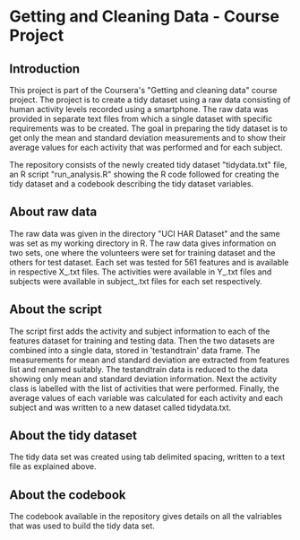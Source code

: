 **Getting and Cleaning Data - Course Project**
==============================================

Introduction
----------------
This project is part of the Coursera's "Getting and cleaning data" course project. The project is to create a tidy dataset using a raw data consisting of human activity levels recorded using a smartphone. The raw data was provided in separate text files from which a single dataset with specific requirements was to be created. The goal in preparing the tidy dataset is to get only the mean and standard deviation measurements and to show their average values for each activity that was performed and for each subject. 

The repository consists of the newly created tidy dataset "tidydata.txt" file, an R script "run_analysis.R" showing the R code followed for creating the tidy dataset and a codebook describing the tidy dataset variables.

About raw data
------------------
The raw data was given in the directory "UCI HAR Dataset" and the same was set as my working directory in R. The raw data gives information on two sets, one where the volunteers were set for training dataset and the others for test dataset. Each set was tested for 561 features and is available in respective X_.txt files. The activities were available in Y_.txt files and subjects were available in subject_.txt files for each set respectively. 

About the script
------------------
The script first adds the activity and subject information to each of the features dataset for training and testing data. Then the two datasets are combined into a single data, stored in 'testandtrain' data frame. The measurements for mean and standard deviation are extracted from features list and renamed suitably. The testandtrain data is reduced to the data showing only mean and standard deviation information. Next the activity class is labelled with the list of activities that were performed. Finally, the average values of each variable was calculated for each activity and each subject and was written to a new dataset called tidydata.txt.

About the tidy dataset
-------------------------------
The tidy data set was created using tab delimited spacing, written to a text file as explained above.

About the codebook
--------------------
The codebook available in the repository gives details on all the valriables that was used to build the tidy data set.    
